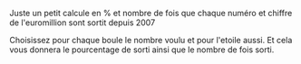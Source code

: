 Juste un petit calcule en % et nombre de fois que chaque numéro et chiffre de l'euromillion sont sortit depuis 2007

Choisissez pour chaque boule le nombre voulu et pour l'etoile aussi. Et cela vous donnera le pourcentage de sorti ainsi que le nombre de fois sorti.

